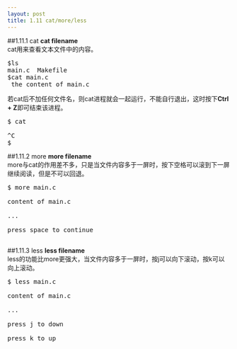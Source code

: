 ```yaml
---
layout: post
title: 1.11 cat/more/less
---
```

##1.11.1 cat
**cat filename** <br>
cat用来查看文本文件中的内容。
<pre class='terminal bootcamp'>
<span class='codeline'>$ls</span>
<span class='bash-output'>main.c  Makefile</span>
<span class='codeline'>$cat main.c</span>
<span class='bash-output'> the content of main.c </span>
</pre>
若cat后不加任何文件名，则cat进程就会一起运行，不能自行退出，这时按下**Ctrl + Z**即可结束该进程。
<pre class='terminal bootcamp'>
<span class='codeline'>$ cat</span>
<span class='bash-output'> </span>
<span class='codeline'>^C</span>
<span class='codeline'>$</span>
</pre>
##1.11.2 more
**more filename** <br>
more与cat的作用差不多，只是当文件内容多于一屏时，按下空格可以滚到下一屏继续阅读，但是不可以回退。
<pre class='terminal bootcamp'>
<span class='codeline'>$ more main.c</span>
<span class='bash-output'>
content of main.c<br>
...<br>
press space to continue
</span>
</pre>
##1.11.3 less
**less filename**<br>
less的功能比more更强大，当文件内容多于一屏时，按j可以向下滚动，按k可以向上滚动。
<pre class='terminal bootcamp'>
<span class='codeline'>$ less main.c</span>
<span class='bash-output'>
content of main.c <br>
...<br>
press j to down <br>
press k to up <br>
</span>
</pre>
